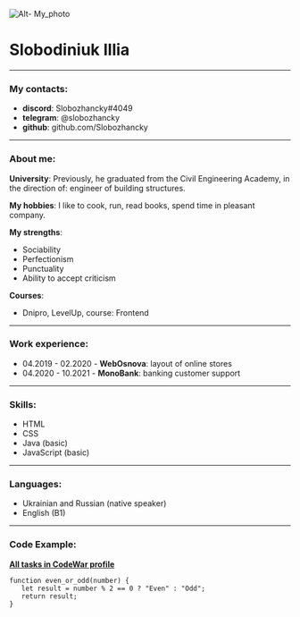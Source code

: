 ![Alt- My_photo](https://media-exp1.licdn.com/dms/image/C5603AQGEEoOGvEjHvg/profile-displayphoto-shrink_800_800/0/1548096305032?e=1659571200&v=beta&t=O3GpLLAPnqQ3xkMCFe3lx88pAeaknxMDnw115V7idOs "photo_fot_cv")
# Slobodiniuk Illia
*****
### My contacts:
* **discord**: Slobozhancky#4049
* **telegram**: @slobozhancky
* **github**: github.com/Slobozhancky
****
### About me:
**University**: Previously, he graduated from the Civil Engineering Academy, in the direction of: engineer of building structures. 

**My hobbies**: I like to cook, run, read books, spend time in pleasant company.

**My strengths**: 
* Sociability
* Perfectionism
* Punctuality
* Ability to accept criticism

**Courses**: 
* Dnipro, LevelUp, course: Frontend
****
### Work experience:
 * 04.2019 - 02.2020 - **WebOsnova**: layout of online stores
 * 04.2020 - 10.2021 - **MonoBank**: banking customer support
 ****
 ### Skills: 
 * HTML
 * CSS
 * Java (basic)
 * JavaScript (basic)
 ****
### Languages:
* Ukrainian and Russian  (native speaker)
* English (B1)
****
### Code Example:
 [**All tasks in CodeWar profile**](https://www.codewars.com/users/Slobozhancky "CodeWar profile")

 ```
function even_or_odd(number) {
    let result = number % 2 == 0 ? "Even" : "Odd";
    return result;
}
```

